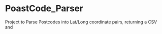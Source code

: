 PoastCode_Parser
================

Project to Parse Postcodes into Lat/Long coordinate pairs, returning a CSV and 
